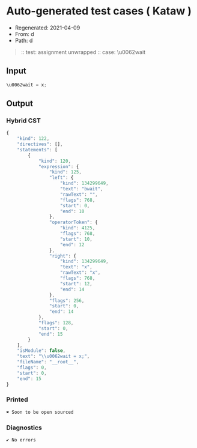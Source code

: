 # Auto-generated test cases ( Kataw )
- Regenerated: 2021-04-09
- From: d
- Path: d
> :: test: assignment unwrapped
> :: case: \u0062wait
## Input

`````js
\u0062wait = x;
`````

## Output

### Hybrid CST

```javascript
{
    "kind": 122,
    "directives": [],
    "statements": [
        {
            "kind": 120,
            "expression": {
                "kind": 125,
                "left": {
                    "kind": 134299649,
                    "text": "bwait",
                    "rawText": "",
                    "flags": 768,
                    "start": 0,
                    "end": 10
                },
                "operatorToken": {
                    "kind": 4125,
                    "flags": 768,
                    "start": 10,
                    "end": 12
                },
                "right": {
                    "kind": 134299649,
                    "text": "x",
                    "rawText": "x",
                    "flags": 768,
                    "start": 12,
                    "end": 14
                },
                "flags": 256,
                "start": 0,
                "end": 14
            },
            "flags": 128,
            "start": 0,
            "end": 15
        }
    ],
    "isModule": false,
    "text": "\\u0062wait = x;",
    "fileName": "__root__",
    "flags": 0,
    "start": 0,
    "end": 15
}
```

### Printed

```javascript
✖ Soon to be open sourced
```

### Diagnostics

```javascript
✔ No errors
```

